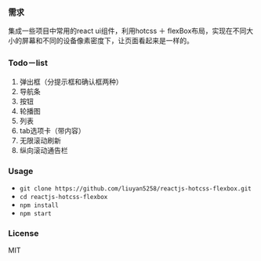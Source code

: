 ### 需求

集成一些项目中常用的react ui组件，利用hotcss ＋ flexBox布局，实现在不同大小的屏幕和不同的设备像素密度下，让页面看起来是一样的。

### Todo－list
1. 弹出框（分提示框和确认框两种）
2. 导航条
3. 按钮
4. 轮播图
5. 列表
6. tab选项卡（带内容）
7. 无限滚动刷新
8. 纵向滚动通告栏

### Usage

- `git clone https://github.com/liuyan5258/reactjs-hotcss-flexbox.git`
- `cd reactjs-hotcss-flexbox`
- `npm install`
- `npm start`

### License

MIT
